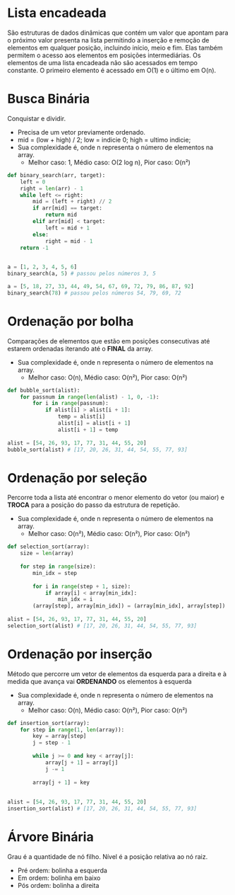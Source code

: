 # Lista encadeada
São estruturas de dados dinâmicas que contém um valor que apontam para o próximo valor presenta na lista permitindo a inserção e remoção de elementos em qualquer posição, incluindo início, meio e fim. Elas também permitem o acesso aos elementos em posições intermediárias. Os elementos de uma lista encadeada não são acessados em tempo constante. O primeiro elemento é acessado em O(1) e o último em O(n).
# Busca Binária
Conquistar e dividir.

- Precisa de um vetor previamente ordenado.
- mid = (low + high) / 2; low = indicie 0; high = ultimo indicie;
- Sua complexidade é, onde n representa o número de elementos na array.
	- Melhor caso: 1, Médio caso: O(2 log n), Pior caso: O(n²)

```python
def binary_search(arr, target): 
	left = 0 
	right = len(arr) - 1 
	while left <= right: 
		mid = (left + right) // 2 
		if arr[mid] == target: 
			return mid 
		elif arr[mid] < target: 
			left = mid + 1 
		else: 
			right = mid - 1
	return -1

  
a = [1, 2, 3, 4, 5, 6]  
binary_search(a, 5) # passou pelos números 3, 5

a = [5, 18, 27, 33, 44, 49, 54, 67, 69, 72, 79, 86, 87, 92]  
binary_search(78) # passou pelos números 54, 79, 69, 72
```
# Ordenação por bolha
Comparações de elementos que estão em posições consecutivas até estarem ordenadas iterando até o **FINAL** da array.

- Sua complexidade é, onde n representa o número de elementos na array.
	- Melhor caso: O(n), Médio caso: O(n²), Pior caso: O(n²)

```python
def bubble_sort(alist):  
	for passnum in range(len(alist) - 1, 0, -1):  
		for i in range(passnum):  
			if alist[i] > alist[i + 1]:  
				temp = alist[i]  
				alist[i] = alist[i + 1]  
				alist[i + 1] = temp  
  
alist = [54, 26, 93, 17, 77, 31, 44, 55, 20]  
bubble_sort(alist) # [17, 20, 26, 31, 44, 54, 55, 77, 93]
```
# Ordenação por seleção
Percorre toda a lista até encontrar o menor elemento do vetor (ou maior) e **TROCA** para a posição do passo da estrutura de repetição.

- Sua complexidade é, onde n representa o número de elementos na array.
	- Melhor caso: O(n²), Médio caso: O(n²), Pior caso: O(n²)

```python 
def selection_sort(array):  
	size = len(array)  
	  
	for step in range(size):  
		min_idx = step  
		  
		for i in range(step + 1, size):  
			if array[i] < array[min_idx]:  
				min_idx = i  
		(array[step], array[min_idx]) = (array[min_idx], array[step])  
  
alist = [54, 26, 93, 17, 77, 31, 44, 55, 20]  
selection_sort(alist) # [17, 20, 26, 31, 44, 54, 55, 77, 93]
```
# Ordenação por inserção
Método que percorre um vetor de elementos da esquerda para a direita e à medida que avança vai **ORDENANDO** os elementos à esquerda

- Sua complexidade é, onde n representa o número de elementos na array.
	- Melhor caso: O(n), Médio caso: O(n²), Pior caso: O(n²)

```python 
def insertion_sort(array):  
	for step in range(1, len(array)):  
		key = array[step]  
		j = step - 1  
		  
		while j >= 0 and key < array[j]:  
			array[j + 1] = array[j]  
			j -= 1  
		  
		array[j + 1] = key  
  
  
alist = [54, 26, 93, 17, 77, 31, 44, 55, 20]  
insertion_sort(alist) # [17, 20, 26, 31, 44, 54, 55, 77, 93]
```
# Árvore Binária
Grau é a quantidade de nó filho.
Nível é a posição relativa ao nó raiz.

- Pré ordem: bolinha a esquerda
- Em ordem: bolinha em baixo
- Pós ordem: bolinha a direita